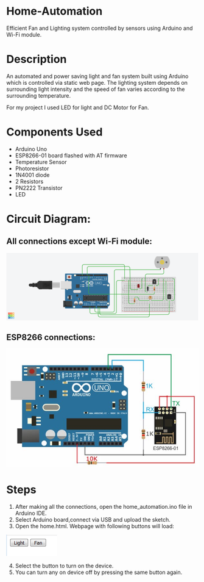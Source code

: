 # Home-Automation
Efficient Fan and Lighting system controlled by sensors using Arduino and Wi-Fi module.

# Description
An automated and power saving light and fan system built using Arduino which is controlled
via static web page. The lighting system depends on surrounding light
intensity and the speed of fan varies according to the surrounding
temperature.

For my project I used LED for light and DC Motor for Fan.

# Components Used
* Arduino Uno
* ESP8266-01 board flashed with AT firmware
* Temperature Sensor
* Photoresistor
* 1N4001 diode
* 2 Resistors
* PN2222 Transistor
* LED

# Circuit Diagram:

## All connections except Wi-Fi module:

![Image](./circuit_diagrams/main_diagram.png)


## ESP8266 connections:

![Image](./circuit_diagrams/esp8266_diagram.jpg)


# Steps

1. After making all the connections, open the home_automation.ino file in Arduino IDE.
2. Select Arduino board,connect via USB and upload the sketch.
3. Open the home.html. Webpage with following buttons will load: 

![Image](screenshot.png)

4. Select the button to turn on the device.
5. You can turn any on device off by pressing the same button again.
